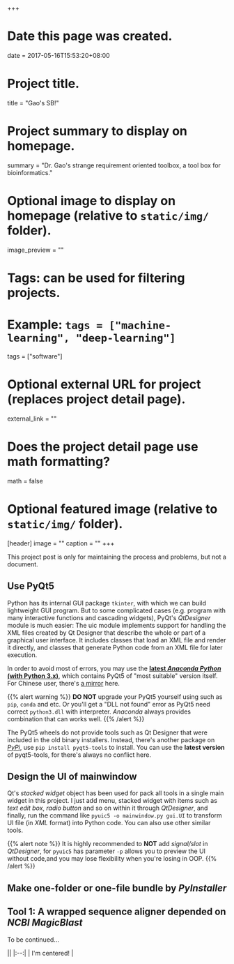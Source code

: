 +++
# Date this page was created.
date = 2017-05-16T15:53:20+08:00

# Project title.
title = "Gao's SB!"

# Project summary to display on homepage.
summary = "Dr. Gao's strange requirement oriented toolbox, a tool box for bioinformatics."

# Optional image to display on homepage (relative to `static/img/` folder).
image_preview = ""

# Tags: can be used for filtering projects.
# Example: `tags = ["machine-learning", "deep-learning"]`
tags = ["software"]

# Optional external URL for project (replaces project detail page).
external_link = ""

# Does the project detail page use math formatting?
math = false

# Optional featured image (relative to `static/img/` folder).
[header]
image = ""
caption = ""
+++

This project post is only for maintaining the process and problems, but not a document.

## Use PyQt5
Python has its internal GUI package `tkinter`, with which we can build lightweight GUI program. But to some complicated cases (e.g. program with many interactive functions and cascading widgets), PyQt's *QtDesigner* module is much easier: The uic module implements support for handling the XML files created by Qt Designer that describe the whole or part of a graphical user interface. It includes classes that load an XML file and render it directly, and classes that generate Python code from an XML file for later execution.

In order to avoid most of errors, you may use the [**latest *Anaconda Python* (with Python 3.x)**](https://www.continuum.io/downloads/), which contains PyQt5 of "most suitable" version itself. For Chinese user, there's [a mirror](https://mirrors.tuna.tsinghua.edu.cn/anaconda/archive/) here.

{{% alert warning %}}
**DO NOT** upgrade your PyQt5 yourself using such as `pip`, `conda` and etc. Or you'll get a "DLL not found" error as PyQt5 need correct `python3.dll` with interpreter. *Anaconda* always provides combination that can works well.
{{% /alert %}}

The PyQt5 wheels do not provide tools such as Qt Designer that were included in the old binary installers. Instead, there's another package on [*PyPi*](https://pypi.python.org/pypi/pyqt5-tools/), use `pip install pyqt5-tools` to install. You can use the **latest version** of pyqt5-tools, for there's always no conflict here.

## Design the UI of mainwindow
Qt's *stacked widget* object has been used for pack all tools in a single main widget in this project. I just add menu, stacked widget with items such as *text edit box*, *radio button* and so on within it through *QtDesigner*, and finally, run the command like `pyuic5 -o mainwindow.py gui.UI` to transform UI file (in *XML* format) into Python code. You can also use other similar tools.

{{% alert note %}}
It is highly recommended to **NOT** add *signal/slot* in *QtDesigner*, for `pyuic5` has parameter `-p` allows you to preview the UI without code,and you may lose flexibility when you're losing in OOP.
{{% /alert %}}

## Make one-folder or one-file bundle by *PyInstaller*


## Tool 1: A wrapped sequence aligner depended on *NCBI MagicBlast*
To be continued...

|| <!-- empty table header -->
|:--:| <!-- table header/body separator with center formatting -->
| I'm centered! | <!-- cell gets column's alignment -->
